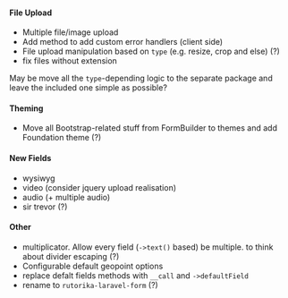 #### File Upload
 - Multiple file/image upload
 - Add method to add custom error handlers (client side)
 - File upload manipulation based on `type` (e.g. resize, crop and else) (?)
 - fix files without extension

May be move all the `type`-depending logic to the separate package and leave the included one simple as possible?

#### Theming
 - Move all Bootstrap-related stuff from FormBuilder to themes and add Foundation theme (?)

#### New Fields
 - wysiwyg
 - video (consider jquery upload realisation)
 - audio (+ multiple audio)
 - sir trevor (?)

#### Other
 - multiplicator. Allow every field (`->text()` based) be multiple. to think about divider escaping (?)
 - Configurable default geopoint options
 - replace defalt fields methods with `__call` and `->defaultField`
 - rename to `rutorika-laravel-form` (?)
